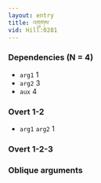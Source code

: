 ```yaml
---
layout: entry
title: འགུགས་
vid: Hill:0281
---
```

### Dependencies (N = 4)
* `arg1` 1
* `arg2` 3
* `aux` 4


### Overt 1-2
* `arg1` `arg2` 1


### Overt 1-2-3


### Oblique arguments
